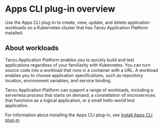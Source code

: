 # Apps CLI plug-in overview

Use the Apps CLI plug-in to create, view, update, and delete application workloads on a Kubernetes
cluster that has Tanzu Application Platform installed.

## <a id='about'></a>About workloads

Tanzu Application Platform enables you to quickly build and test applications regardless of
your familiarity with Kubernetes. You can turn source code into a workload that runs in a container
with a URL. A workload enables you to choose application specifications, such as repository location,
environment variables, and service binding.

Tanzu Application Platform can support a range of workloads, including a serverless process that
starts on demand, a constellation of microservices that functions as a logical application, or
a small hello-world test application.

For information about installing the Apps CLI plug-in, see [Install Apps CLI plug-in](tutorials.hbs.md)
